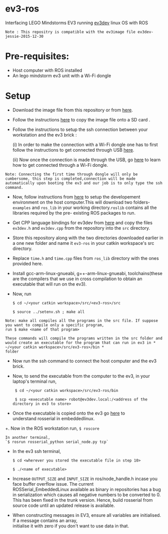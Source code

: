 ev3-ros
=======

Interfacing LEGO Mindstorms EV3 running [ev3dev](https://github.com/ev3dev/ev3dev) linux OS with ROS  

```
Note : This repositry is compatible with the ev3image file ev3dev-jessie-2015-12-30

```


Pre-requisites:
===============
+ Host computer with ROS installed
+ An lego mindstorm ev3 unit with a Wi-Fi dongle

Setup
=====
+ Download the image file from this repository or from [here](https://github.com/ev3dev/ev3dev/releases).

+ Follow the instructions [here](http://www.ev3dev.org/docs/getting-started/) to copy the image file onto a SD card .

+ Follow the instructions to setup the ssh connection between your workstation and the ev3 brick :

	(i) In order to make the connection with a Wi-Fi dongle one has to first follow the instructions to get connected through USB [here]( 
		http://www.ev3dev.org/docs/tutorials/connecting-to-the-internet-via-usb/).

	(ii) Now once the connection is made through the USB, go [here](http://www.ev3dev.org/docs/tutorials/setting-up-wifi-using-the-command-line/) to learn how to get connected through a Wi-Fi dongle.

```
Note: Connecting the first time through dongle will only be cumbersome, this step is completed,connection will be made automatically upon booting the ev3 and our job is to only type the ssh command. 
```

+ Now, follow instructions from [here](http://wiki.ros.org/rosserial_embeddedlinux/GenericInstall) 
   to setup the developement environment on the host computer.This will download two folders- `examples` and `ros_lib` in your working directory.`roslib` contains all the libraries required by the pre- existing ROS packages
   to run. 

+ Get CPP language bindings for ev3dev from [here](https://github.com/ev3dev/ev3dev-lang)
   and copy the files `ev3dev.h` and `ev3dev.cpp` from the repository into the `src` directory.

+ Store this repository along with the two directories downloaded earlier in a one new folder and name it `ev3-ros` in your catkin workspace's src directory.

+ Replace `time.h` and `time.cpp` files from `ros_lib` directory with the ones provided here.

+ Install gcc-arm-linux-gnueabi, g++-arm-linux-gnueabi, toolchains(these are the compilers that we use in 
   cross compilation to obtain an executable that will run on the ev3).

+ Now, run

  `$ cd ~/<your catkin workspace>/src/<ev3-ros>/src`

  `$ source ../setenv.sh ; make all`

```
Note: make all compiles all the programs in the src file. If suppose you want to compile only a specific program, 
run $ make <name of that program> 

These commands will compile the programs written in the src folder and would create an executable for the program that can run in ev3 in * ~/<your catkin workspace>/src/ev3-ros>/bin *
folder   
```

+ Now run the ssh command to connect the host computer and the ev3 brick.

+ Now, to send the executable from the computer to the ev3, in your laptop's terminal run,

   ` $ cd ~/<your catkin workspace>/src/ev3-ros/bin`

   ` $ scp <executable name> robot@ev3dev.local:/<address of the directory in ev3 to store>`

+ Once the executable is copied onto the ev3 go [here](http://wiki.ros.org/rosserial_embeddedlinux/Tutorials) to   
    understand rosserial in embeddedlinux.

+. Now in the ROS workstation run, 
	`$ roscore `

	In another terminal, 
	`$ rosrun rosserial_python serial_node.py tcp`

+ In the ev3 ssh terminal, 

	`$ cd <wherever you stored the executable file in step 10>`

	`$ ./<name of executable>`

+ Increase `OUTPUT_SIZE` and `INPUT_SIZE` in ros/node_handle.h incase you face buffer overflow issue. The current  
    ROSSerial_EmbeddedLinux available as binary in repositories has a bug in serialization which causes all negative numbers to be converted to 0. This has been fixed in the trunk version. Hence, build rosserial from source code until an updated release is available.
 
+ When constructing messages in EV3, ensure all variables are initialised. If a message contains an array,  
    initialise it with zero if you don't want to use data in that.  

